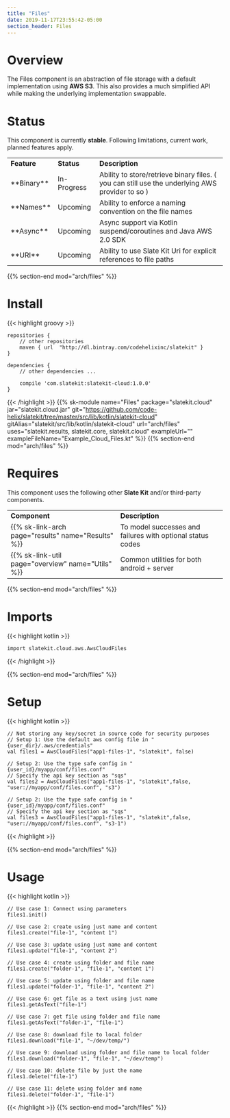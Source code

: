 ```yaml
---
title: "Files"
date: 2019-11-17T23:55:42-05:00
section_header: Files
---
```


# Overview
The Files component is an abstraction of file storage with a default implementation using **AWS S3**. This also provides a much simplified API while making the underlying implementation swappable.


# Status
This component is currently **stable**. Following limitations, current work, planned features apply.
<table class="table table-bordered table-striped">
    <tr>
        <td><strong>Feature</strong></td>
        <td><strong>Status</strong></td>
        <td><strong>Description</strong></td>
    </tr>
    <tr>
        <td>**Binary**</td>
        <td>In-Progress</td>
        <td>Ability to store/retrieve binary files. ( you can still use the underlying AWS provider to so )</td>
    </tr>
    <tr>
        <td>**Names**</td>
        <td>Upcoming</td>
        <td>Ability to enforce a naming convention on the file names</td>
    </tr>
    <tr>
        <td>**Async**</td>
        <td>Upcoming</td>
        <td>Async support via Kotlin suspend/coroutines and Java AWS 2.0 SDK</td>
    </tr>
    <tr>
        <td>**URI**</td>
        <td>Upcoming</td>
        <td>Ability to use Slate Kit Uri for explicit references to file paths</td>
    </tr>
</table>
{{% section-end mod="arch/files" %}}

# Install
{{< highlight groovy >}}

    repositories {
        // other repositories
        maven { url  "http://dl.bintray.com/codehelixinc/slatekit" }
    }

    dependencies {
        // other dependencies ...

        compile 'com.slatekit:slatekit-cloud:1.0.0'
    }

{{< /highlight >}}
{{% sk-module 
    name="Files"
    package="slatekit.cloud"
    jar="slatekit.cloud.jar"
    git="https://github.com/code-helix/slatekit/tree/master/src/lib/kotlin/slatekit-cloud"
    gitAlias="slatekit/src/lib/kotlin/slatekit-cloud"
    url="arch/files"
    uses="slatekit.results, slatekit.core, slatekit.cloud"
    exampleUrl=""
    exampleFileName="Example_Cloud_Files.kt"
%}}
{{% section-end mod="arch/files" %}}

# Requires
This component uses the following other <strong>Slate Kit</strong> and/or third-party components.
<table class="table table-bordered table-striped">
    <tr>
        <td><strong>Component</strong></td>
        <td><strong>Description</strong></td>
    </tr>
    <tr>
        <td>{{% sk-link-arch page="results" name="Results" %}}</td>
        <td>To model successes and failures with optional status codes</td>
    </tr>
    <tr>
        <td>{{% sk-link-util page="overview" name="Utils" %}}</td>
        <td>Common utilities for both android + server</td>
    </tr>
</table>
{{% section-end mod="arch/files" %}}

# Imports
{{< highlight kotlin >}}
        
    import slatekit.cloud.aws.AwsCloudFiles
    
{{< /highlight >}}

{{% section-end mod="arch/files" %}}

# Setup
{{< highlight kotlin >}}
        
    // Not storing any key/secret in source code for security purposes
    // Setup 1: Use the default aws config file in "{user_dir}/.aws/credentials"
    val files1 = AwsCloudFiles("app1-files-1", "slatekit", false)

    // Setup 2: Use the type safe config in "{user_id}/myapp/conf/files.conf"
    // Specify the api key section as "sqs"
    val files2 = AwsCloudFiles("app1-files-1", "slatekit",false, "user://myapp/conf/files.conf", "s3")

    // Setup 2: Use the type safe config in "{user_id}/myapp/conf/files.conf"
    // Specify the api key section as "sqs"
    val files3 = AwsCloudFiles("app1-files-1", "slatekit",false, "user://myapp/conf/files.conf", "s3-1")

{{< /highlight >}}

{{% section-end mod="arch/files" %}}

# Usage
{{< highlight kotlin >}}
        
    // Use case 1: Connect using parameters
    files1.init()

    // Use case 2: create using just name and content
    files1.create("file-1", "content 1")

    // Use case 3: update using just name and content
    files1.update("file-1", "content 2")

    // Use case 4: create using folder and file name
    files1.create("folder-1", "file-1", "content 1")

    // Use case 5: update using folder and file name
    files1.update("folder-1", "file-1", "content 2")

    // Use case 6: get file as a text using just name
    files1.getAsText("file-1")

    // Use case 7: get file using folder and file name
    files1.getAsText("folder-1", "file-1")

    // Use case 8: download file to local folder
    files1.download("file-1", "~/dev/temp/")

    // Use case 9: download using folder and file name to local folder
    files1.download("folder-1", "file-1", "~/dev/temp")

    // Use case 10: delete file by just the name
    files1.delete("file-1")

    // Use case 11: delete using folder and name
    files1.delete("folder-1", "file-1")
      

{{< /highlight >}}
{{% section-end mod="arch/files" %}}

<script>
    var archComponent = {
        name: "Files",
        page: "arch/files",
        icon: "assets/media/img/white/folders.png",
        menu: {
            mode: "normal",
            useTemplate:true,
            sections: [
                {
                    name: "Guide",
                    items: [
                        { name:"Setup" , anchor: "#setup" },
                        { name:"Usage" , anchor: "#usage"  }
                    ]
                }
            ]
        }
    };

    function setupArchComponent() {
        buildArchComponent(archComponent);
    }
</script>

